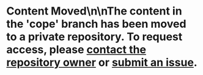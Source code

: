 # Content Moved\n\nThe content in the 'cope' branch has been moved to a private repository. To request access, please [contact the repository owner](mailto:your.email@example.com) or [submit an issue](https://github.com/mallsup75/FanPy/issues/new).
